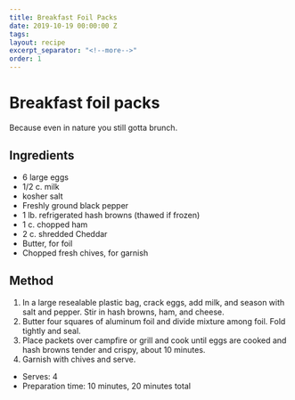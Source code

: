 ```yaml
---
title: Breakfast Foil Packs
date: 2019-10-19 00:00:00 Z
tags:
layout: recipe
excerpt_separator: "<!--more-->"
order: 1
---
```


# Breakfast foil packs

Because even in nature you still gotta brunch.

<!--more-->

## Ingredients

- 6 large eggs
- 1/2 c. milk
- kosher salt
- Freshly ground black pepper
- 1 lb. refrigerated hash browns (thawed if frozen)
- 1 c. chopped ham
- 2 c. shredded Cheddar
- Butter, for foil
- Chopped fresh chives, for garnish




## Method

1.	In a large resealable plastic bag, crack eggs, add milk, and season with salt and pepper. Stir in hash browns, ham, and cheese.
2.	Butter four squares of aluminum foil and divide mixture among foil. Fold tightly and seal.
3.	Place packets over campfire or grill and cook until eggs are cooked and hash browns tender and crispy, about 10 minutes.
4.	Garnish with chives and serve.



- Serves: 4
- Preparation time: 10 minutes, 20 minutes total
